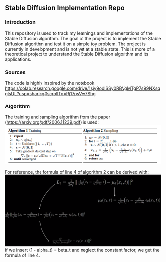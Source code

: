 ## Stable Diffusion Implementation Repo

### Introduction
This repository is used to track my learnings and implementations of the Stable Diffusion algorithm. The goal of the project is to implement the Stable Diffusion algorithm and test it on a simple toy problem. The project is currently in development and is not yet at a stable state.
This is more of a theoretical project to understand the Stable Diffusion algorithm and its applications.

### Sources
The code is highly inspired by the notebook https://colab.research.google.com/drive/1sjy9odlSSy0RBVgMTgP7s99NXsqglsUL?usp=sharing#scrollTo=Rj17psVw7Shg

### Algorithm 
The training and sampling algorithm from the paper (https://arxiv.org/pdf/2006.11239.pdf) is used:
![img_4.png](img_4.png)

For reference, the formula of line 4 of algorithm 2 can be derived with: 
![img_1.png](img_1.png)
if we insert (1 - alpha_t) = beta_t and neglect the constant factor, we get the formula of line 4.